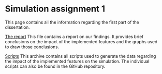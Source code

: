 # Simulation assignment 1

This page contains all the information regarding the first part of the dissertation. 

[The report](https://github.com/kasperengelen/stride/blob/master/docs/ImpactPaper/ImpactPaper.pdf)
This file contains a report on our findings. It provides brief conclusions on the impact of the implemented features and the graphs used to draw those conclusions.

[Scripts](https://github.com/kasperengelen/stride/raw/master/docs/ImpactPaper/scripts.zip)
This archive contains all scripts used to generate the data regarding the impact of the implemented features on the simulation. The individual scripts can also be found in the GitHub repository. 
